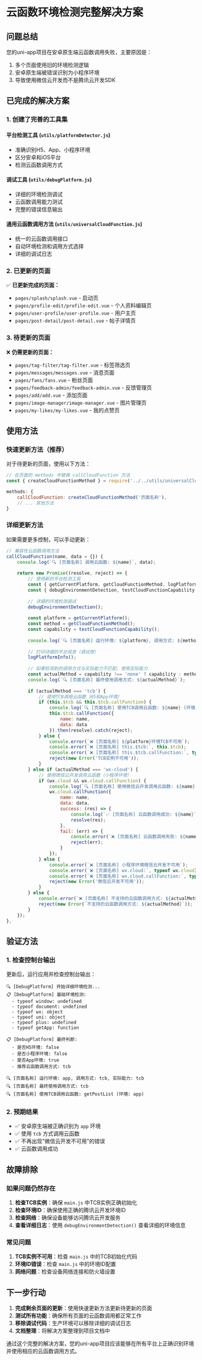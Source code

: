 # 云函数环境检测完整解决方案

## 问题总结

您的uni-app项目在安卓原生端云函数调用失败，主要原因是：
1. 多个页面使用旧的环境检测逻辑
2. 安卓原生端被错误识别为小程序环境
3. 导致使用微信云开发而不是腾讯云开发SDK

## 已完成的解决方案

### 1. 创建了完善的工具集

#### 平台检测工具 (`utils/platformDetector.js`)
- 准确识别H5、App、小程序环境
- 区分安卓和iOS平台
- 检测云函数调用方式

#### 调试工具 (`utils/debugPlatform.js`)
- 详细的环境检测调试
- 云函数调用能力测试
- 完整的错误信息输出

#### 通用云函数调用方法 (`utils/universalCloudFunction.js`)
- 统一的云函数调用接口
- 自动环境检测和调用方式选择
- 详细的调试日志

### 2. 已更新的页面

✅ **已更新完成的页面：**
- `pages/splash/splash.vue` - 启动页
- `pages/profile-edit/profile-edit.vue` - 个人资料编辑页
- `pages/user-profile/user-profile.vue` - 用户主页
- `pages/post-detail/post-detail.vue` - 帖子详情页

### 3. 待更新的页面

❌ **仍需更新的页面：**
- `pages/tag-filter/tag-filter.vue` - 标签筛选页
- `pages/messages/messages.vue` - 消息页面
- `pages/fans/fans.vue` - 粉丝页面
- `pages/feedback-admin/feedback-admin.vue` - 反馈管理页
- `pages/add/add.vue` - 添加页面
- `pages/image-manager/image-manager.vue` - 图片管理页
- `pages/my-likes/my-likes.vue` - 我的点赞页

## 使用方法

### 快速更新方法（推荐）

对于待更新的页面，使用以下方法：

```javascript
// 在页面的 methods 中替换 callCloudFunction 方法
const { createCloudFunctionMethod } = require('../../utils/universalCloudFunction.js');

methods: {
    callCloudFunction: createCloudFunctionMethod('页面名称'),
    // ... 其他方法
}
```

### 详细更新方法

如果需要更多控制，可以手动更新：

```javascript
// 兼容性云函数调用方法
callCloudFunction(name, data = {}) {
    console.log(`🔍 [页面名称] 调用云函数: ${name}`, data);
    
    return new Promise((resolve, reject) => {
        // 使用新的平台检测工具
        const { getCurrentPlatform, getCloudFunctionMethod, logPlatformInfo } = require('../../utils/platformDetector.js');
        const { debugEnvironmentDetection, testCloudFunctionCapability } = require('../../utils/debugPlatform.js');
        
        // 详细的环境检测调试
        debugEnvironmentDetection();
        
        const platform = getCurrentPlatform();
        const method = getCloudFunctionMethod();
        const capability = testCloudFunctionCapability();
        
        console.log(`🔍 [页面名称] 运行环境: ${platform}, 调用方式: ${method}, 实际能力: ${capability}`);
        
        // 打印详细的平台信息（调试用）
        logPlatformInfo();
        
        // 如果检测到的调用方式与实际能力不匹配，使用实际能力
        const actualMethod = capability !== 'none' ? capability : method;
        console.log(`🔍 [页面名称] 最终使用调用方式: ${actualMethod}`);
        
        if (actualMethod === 'tcb') {
            // 使用TCB调用云函数（H5和App环境）
            if (this.$tcb && this.$tcb.callFunction) {
                console.log(`🔍 [页面名称] 使用TCB调用云函数: ${name} (环境: ${platform})`);
                this.$tcb.callFunction({
                    name: name,
                    data: data
                }).then(resolve).catch(reject);
            } else {
                console.error(`❌ [页面名称] ${platform}环境TCB不可用`);
                console.error(`❌ [页面名称] this.$tcb:`, this.$tcb);
                console.error(`❌ [页面名称] this.$tcb.callFunction:`, typeof (this.$tcb && this.$tcb.callFunction));
                reject(new Error('TCB实例不可用'));
            }
        } else if (actualMethod === 'wx-cloud') {
            // 使用微信云开发调用云函数（小程序环境）
            if (wx.cloud && wx.cloud.callFunction) {
                console.log(`🔍 [页面名称] 使用微信云开发调用云函数: ${name}`);
                wx.cloud.callFunction({
                    name: name,
                    data: data,
                    success: (res) => {
                        console.log(`✅ [页面名称] 云函数调用成功: ${name}`, res);
                        resolve(res);
                    },
                    fail: (err) => {
                        console.error(`❌ [页面名称] 云函数调用失败: ${name}`, err);
                        reject(err);
                    }
                });
            } else {
                console.error(`❌ [页面名称] 小程序环境微信云开发不可用`);
                console.error(`❌ [页面名称] wx.cloud:`, typeof wx.cloud);
                console.error(`❌ [页面名称] wx.cloud.callFunction:`, typeof (wx.cloud && wx.cloud.callFunction));
                reject(new Error('微信云开发不可用'));
            }
        } else {
            console.error(`❌ [页面名称] 不支持的云函数调用方式: ${actualMethod}`);
            reject(new Error(`不支持的云函数调用方式: ${actualMethod}`));
        }
    });
},
```

## 验证方法

### 1. 检查控制台输出

更新后，运行应用并检查控制台输出：

```
🔍 [DebugPlatform] 开始详细环境检测...
📋 [DebugPlatform] 基础环境检测:
  - typeof window: undefined
  - typeof document: undefined
  - typeof wx: object
  - typeof uni: object
  - typeof plus: undefined
  - typeof getApp: function

📋 [DebugPlatform] 最终判断:
  - 是否H5环境: false
  - 是否小程序环境: false
  - 是否App环境: true
  - 推荐云函数调用方式: tcb

🔍 [页面名称] 运行环境: app, 调用方式: tcb, 实际能力: tcb
🔍 [页面名称] 最终使用调用方式: tcb
🔍 [页面名称] 使用TCB调用云函数: getPostList (环境: app)
```

### 2. 预期结果

- ✅ 安卓原生端被正确识别为 `app` 环境
- ✅ 使用 `tcb` 方式调用云函数
- ✅ 不再出现"微信云开发不可用"的错误
- ✅ 云函数调用成功

## 故障排除

### 如果问题仍然存在

1. **检查TCB实例**：确保 `main.js` 中TCB实例正确初始化
2. **检查环境ID**：确保使用正确的腾讯云开发环境ID
3. **检查网络**：确保设备能够访问腾讯云开发服务
4. **查看详细日志**：使用 `debugEnvironmentDetection()` 查看详细的环境信息

### 常见问题

1. **TCB实例不可用**：检查 `main.js` 中的TCB初始化代码
2. **环境ID错误**：检查 `main.js` 中的环境ID配置
3. **网络问题**：检查设备网络连接和防火墙设置

## 下一步行动

1. **完成剩余页面的更新**：使用快速更新方法更新待更新的页面
2. **测试所有功能**：确保所有页面的云函数调用都正常工作
3. **移除调试代码**：生产环境可以移除详细的调试日志
4. **文档整理**：将解决方案整理到项目文档中

通过这个完整的解决方案，您的uni-app项目应该能够在所有平台上正确识别环境并使用相应的云函数调用方式。

